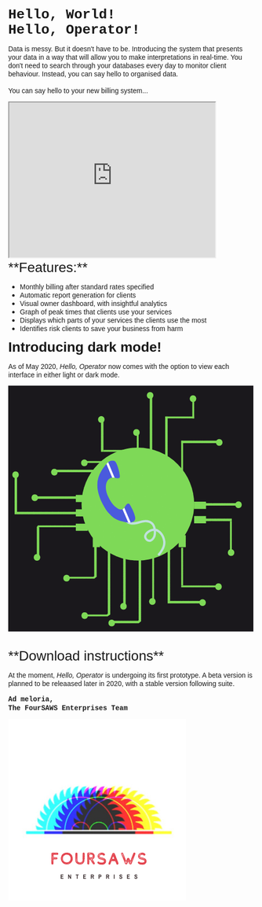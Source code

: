 <span style="font-family:Courier; font-size:2em;"> **Hello, World!** </span> <br>
 <span style="font-family:Courier; font-size:2em;"> **Hello, Operator!** </span> 

<span style="font-family:Helvetica; font-size:1em;"> Data is messy. But it doesn't have to be. Introducing the system that presents your data in a way that will allow you to make interpretations in real-time. You don't need to search through your databases every day to monitor client behaviour. Instead, you can say hello to organised data.</span> <br>
<br>
<span style="font-family:Helvetica; font-size:1em;">You can say hello to your new billing system...</span>

<iframe width="420" height="315"
src="https://www.youtube.com/embed/ZOkvADbDS60">
</iframe>

<br>
 <span style="font-family:Helvetica; font-size:2em;"> **Features:** </span> 
 
- <span style="font-family:Helvetica; font-size:1em;">Monthly billing after standard rates specified</span>
- <span style="font-family:Helvetica; font-size:1em;">Automatic report generation for clients</span>
- <span style="font-family:Helvetica; font-size:1em;">Visual owner dashboard, with insightful analytics</span>
- <span style="font-family:Helvetica; font-size:1em;">Graph of peak times that clients use your services</span>
- <span style="font-family:Helvetica; font-size:1em;">Displays which parts of your services the clients use the most</span>
- <span style="font-family:Helvetica; font-size:1em;">Identifies risk clients to save your business from harm</span>

 <span style="font-family:Helvetica; font-size:2em;"> **Introducing dark mode!** </span> 

<span style="font-family:Helvetica; font-size:1em;">As of May 2020, *Hello, Operator* now comes with the option to view each interface in either light or dark mode. </span>

![](logo.gif)


<br>
 <span style="font-family:Helvetica; font-size:2em;"> **Download instructions** </span> 

<span style="font-family:Helvetica; font-size:1em;">At the moment, <span> *Hello, Operator* </span> is undergoing its first prototype. A beta version is planned to be releaased later in 2020, with a stable version following suite.</span>
<br>

 <span style="font-family:Courier; font-size:1em;"> **Ad meloria,** </span> <br>
  <span style="font-family:Courier; font-size:1em;"> **The FourSAWS Enterprises Team** </span> 

<img src="FSELogo.png" class="center">
